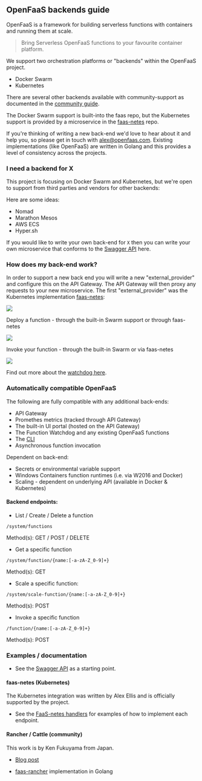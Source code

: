 ## OpenFaaS backends guide

OpenFaaS is a framework for building serverless functions with containers and running them at scale.

> Bring Serverless OpenFaaS functions to your favourite container platform.

We support two orchestration platforms or "backends" within the OpenFaaS project. 

* Docker Swarm
* Kubernetes

There are several other backends available with community-support as documented in the [community guide](https://github.com/openfaas/faas/blob/master/community.md#openfaas-providers).

The Docker Swarm support is built-into the faas repo, but the Kubernetes support is provided by a microservice in the [faas-netes](https://github.com/openfaas/faas-netes) repo.

If you're thinking of writing a new back-end we'd love to hear about it and help you, so please get in touch with alex@openfaas.com. Existing implementations (like OpenFaaS) are written in Golang and this provides a level of consistency across the projects.

### I need a backend for X

This project is focusing on Docker Swarm and Kubernetes, but we're open to support from third parties and vendors for other backends:

Here are some ideas:

* Nomad
* Marathon Mesos
* AWS ECS
* Hyper.sh

If you would like to write your own back-end for `X` then you can write your own microservice that conforms to the [Swagger API](https://github.com/openfaas/faas/tree/master/api-docs) here.

### How does my back-end work?

In order to support a new back end you will write a new "external_provider" and configure this on the API Gateway. The API Gateway will then proxy any requests to your new microservice. The first "external_provider" was the Kubernetes implementation [faas-netes](https://github.com/openfaas/faas-netes):

![](https://camo.githubusercontent.com/888f9106de92978615b16231e6a0801e0a5b6f77/68747470733a2f2f696d6775722e636f6d2f646f776e6c6f61642f525847344e3162)

Deploy a function - through the built-in Swarm support or through faas-netes

![](https://pbs.twimg.com/media/DIyFFnsXkAAa5Gj.jpg)

Invoke your function - through the built-in Swarm or via faas-netes

![](https://pbs.twimg.com/media/DIyFFnqXgAAMyCh.jpg)

Find out more about the [watchdog here](https://github.com/openfaas/faas/tree/master/watchdog).

### Automatically compatible OpenFaaS

The following are fully compatible with any additional back-ends:

* API Gateway
* Promethes metrics (tracked through API Gateway)
* The built-in UI portal (hosted on the API Gateway)
* The Function Watchdog and any existing OpenFaaS functions
* The [CLI](https://github.com/openfaas/faas-cli)
* Asynchronous function invocation

Dependent on back-end:

* Secrets or environmental variable support
* Windows Containers function runtimes (i.e. via W2016 and Docker)
* Scaling - dependent on underlying API (available in Docker & Kubernetes)

#### Backend endpoints:

* List / Create / Delete a function

`/system/functions`

Method(s): GET / POST / DELETE 

* Get a specific function

`/system/function/{name:[-a-zA-Z_0-9]+}`

Method(s): GET

* Scale a specific function:

`/system/scale-function/{name:[-a-zA-Z_0-9]+}`

Method(s): POST

* Invoke a specific function

`/function/{name:[-a-zA-Z_0-9]+}`

Method(s): POST


### Examples / documentation

* See the [Swagger API](https://github.com/openfaas/faas/tree/master/api-docs) as a starting point.

#### faas-netes (Kubernetes)

The Kubernetes integration was written by Alex Ellis and is officially supported by the project.

* See the [FaaS-netes handlers](https://github.com/openfaas/faas-netes/tree/master/handlers) for examples of how to implement each endpoint.

#### Rancher / Cattle (community)

This work is by Ken Fukuyama from Japan.

* [Blog post](https://medium.com/@kenfdev/openfaas-on-rancher-684650cc078e)

* [faas-rancher](https://github.com/kenfdev/faas-rancher) implementation in Golang
